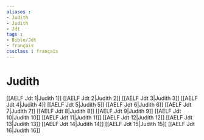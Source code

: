 ```yaml
---
aliases : 
- Judith
- Judith
- Jdt
tags : 
- Bible/Jdt
- français
cssclass : français
---
```


# Judith

[[AELF Jdt 1|Judith 1]]
[[AELF Jdt 2|Judith 2]]
[[AELF Jdt 3|Judith 3]]
[[AELF Jdt 4|Judith 4]]
[[AELF Jdt 5|Judith 5]]
[[AELF Jdt 6|Judith 6]]
[[AELF Jdt 7|Judith 7]]
[[AELF Jdt 8|Judith 8]]
[[AELF Jdt 9|Judith 9]]
[[AELF Jdt 10|Judith 10]]
[[AELF Jdt 11|Judith 11]]
[[AELF Jdt 12|Judith 12]]
[[AELF Jdt 13|Judith 13]]
[[AELF Jdt 14|Judith 14]]
[[AELF Jdt 15|Judith 15]]
[[AELF Jdt 16|Judith 16]]
